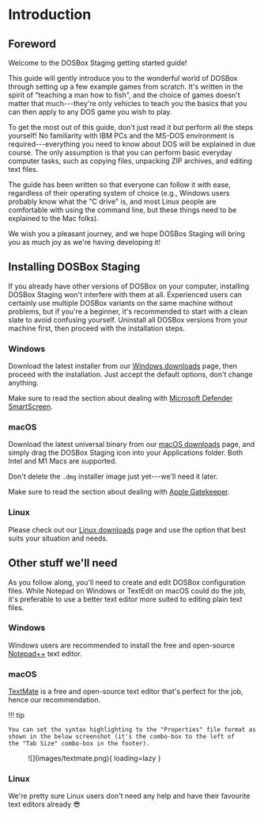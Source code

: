 # Introduction

## Foreword

Welcome to the DOSBox Staging getting started guide!

This guide will gently introduce you to the wonderful world of DOSBox through
setting up a few example games from scratch. It's written in the spirit of
"teaching a man how to fish", and the choice of games doesn't matter that
much---they're only vehicles to teach you the basics that you can then apply
to any DOS game you wish to play.

To get the most out of this guide, don't just read it but perform all the
steps yourself! No familiarity with IBM PCs and the MS-DOS environment is
required---everything you need to know about DOS will be explained in due
course. The only assumption is that you can perform basic everyday computer
tasks, such as copying files, unpacking ZIP archives, and editing text files. 

The guide has been written so that everyone can follow it with ease,
regardless of their operating system of choice (e.g., Windows users probably
know what the "C drive" is, and most Linux people are comfortable with using
the command line, but these things need to be explained to the Mac folks).

We wish you a pleasant journey, and we hope DOSBos Staging will bring you as
much joy as we're having developing it!

## Installing DOSBox Staging

If you already have other versions of DOSBox on your computer, installing
DOSBox Staging won't interfere with them at all. Experienced users can
certainly use multiple DOSBox variants on the same machine without problems,
but if you're a beginner, it's recommended to start with a clean slate to
avoid confusing yourself.
Uninstall all DOSBox versions from your machine first, then proceed with the
installation steps.

<h3>Windows</h3>

Download the latest installer from our [Windows
downloads](../../downloads/windows) page, then proceed with the installation.
Just accept the default options, don't change anything.

Make sure to read the section about dealing with [Microsoft Defender SmartScreen](../../downloads/windows/#microsoft-defender-smartscreen).

<h3>macOS</h3>

Download the latest universal binary from our [macOS
downloads](../../downloads/macos/) page, and simply drag the DOSBox Staging
icon into your Applications folder. Both Intel and M1 Macs are supported.

Don't delete the `.dmg` installer image just yet---we'll need it later.

Make sure to read the section about dealing with [Apple Gatekeeper](../../dosbox-staging.github.io/downloads/macos/#apple-gatekeeper).


<h3>Linux</h3>

Please check out our [Linux downloads](/downloads/linux/) page and use the
option that best suits your situation and needs.



## Other stuff we'll need

As you follow along, you'll need to create and edit DOSBox configuration
files. While Notepad on Windows or TextEdit on macOS could do the job, it's
preferable to use a better text editor more suited to editing plain text
files.

<h3>Windows</h3>

Windows users are recommended to install the free and open-source
[Notepad++](https://notepad-plus-plus.org/) text editor.

<h3>macOS</h3>

[TextMate](https://macromates.com/) is a free and open-source text editor
that's perfect for the job, hence our recommendation.


!!! tip

    You can set the syntax highlighting to the "Properties" file format as
    shown in the below screenshot (it's the combo-box to the left of
    the "Tab Size" combo-box in the footer).

<figure markdown>
  ![](images/textmate.png){ loading=lazy }
</figure>

<h3>Linux</h3>

We're pretty sure Linux users don't need any help and have their favourite
text editors already :sunglasses:
